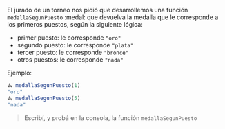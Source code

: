 El jurado de un torneo nos pidió que desarrollemos una función `medallaSegunPuesto` :medal: que devuelva la medalla que le corresponde a los primeros puestos, según la siguiente lógica: 

* primer puesto: le corresponde `"oro"`
* segundo puesto: le corresponde `"plata"`
* tercer puesto: le corresponde `"bronce"`
* otros puestos: le corresponde `"nada"`


Ejemplo: 

```javascript
ム medallaSegunPuesto(1)
"oro"
ム medallaSegunPuesto(5)
"nada"
```

> Escribí, y probá en la consola, la función `medallaSegunPuesto`

